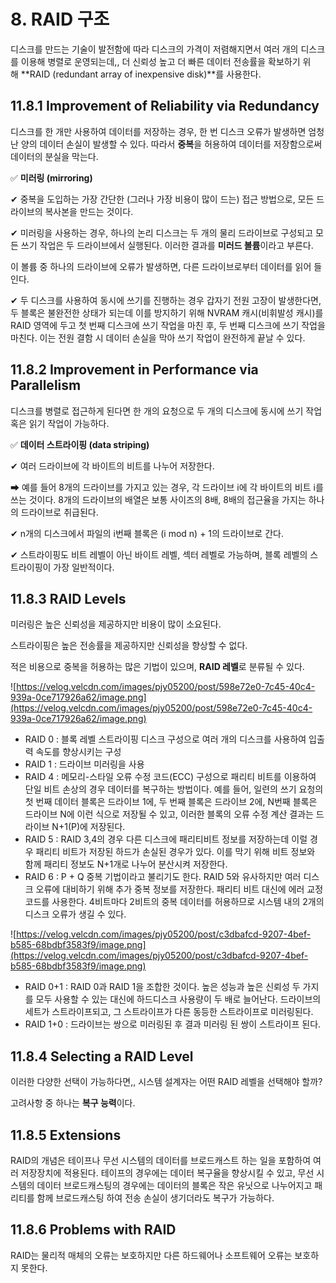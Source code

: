 # 8. RAID 구조

디스크를 만드는 기술이 발전함에 따라 디스크의 가격이 저렴해지면서 여러 개의 디스크를 이용해 병렬로 운영되는데,, 더 신뢰성 높고 더 빠른 데이터 전송률을 확보하기 위해 **RAID (redundant array of inexpensive disk)**를 사용한다.

## 11.8.1 Improvement of Reliability via Redundancy

디스크를 한 개만 사용하여 데이터를 저장하는 경우, 한 번 디스크 오류가 발생하면 엄청난 양의 데이터 손실이 발생할 수 있다. 따라서 **중복**을 허용하여 데이터를 저장함으로써 데이터의 분실을 막는다.

✅ **미러링 (mirroring)**

✔ 중복을 도입하는 가장 간단한 (그러나 가장 비용이 많이 드는) 접근 방법으로, 모든 드라이브의 복사본을 만드는 것이다.

✔ 미러링을 사용하는 경우, 하나의 논리 디스크는 두 개의 물리 드라이브로 구성되고 모든 쓰기 작업은 두 드라이브에서 실행된다. 이러한 결과를 **미러드 볼륨**이라고 부른다.

이 볼륨 중 하나의 드라이브에 오류가 발생하면, 다른 드라이브로부터 데이터를 읽어 들인다.

✔ 두 디스크를 사용하여 동시에 쓰기를 진행하는 경우 갑자기 전원 고장이 발생한다면, 두 블록은 불완전한 상태가 되는데 이를 방지하기 위해 NVRAM 캐시(비휘발성 캐시)를 RAID 영역에 두고 첫 번째 디스크에 쓰기 작업을 마친 후, 두 번째 디스크에 쓰기 작업을 마친다. 이는 전원 결함 시 데이터 손실을 막아 쓰기 작업이 완전하게 끝날 수 있다.

## 11.8.2 Improvement in Performance via Parallelism

디스크를 병렬로 접근하게 된다면 한 개의 요청으로 두 개의 디스크에 동시에 쓰기 작업 혹은 읽기 작업이 가능하다.

✅ **데이터 스트라이핑 (data striping)**

✔ 여러 드라이브에 각 바이트의 비트를 나누어 저장한다.

➡ 예를 들어 8개의 드라이브를 가지고 있는 경우, 각 드라이브 i에 각 바이트의 비트 i를 쓰는 것이다. 8개의 드라이브의 배열은 보통 사이즈의 8배, 8배의 접근율을 가지는 하나의 드라이브로 취급된다.

✔ n개의 디스크에서 파일의 i번째 블록은 (i mod n) + 1의 드라이브로 간다.

✔ 스트라이핑도 비트 레벨이 아닌 바이트 레벨, 섹터 레벨로 가능하며, 블록 레벨의 스트라이핑이 가장 일반적이다.

## 11.8.3 RAID Levels

미러링은 높은 신뢰성을 제공하지만 비용이 많이 소요된다.

스트라이핑은 높은 전송률을 제공하지만 신뢰성을 향상할 수 없다.

적은 비용으로 중복을 허용하는 많은 기법이 있으며, **RAID 레벨**로 분류될 수 있다.

![https://velog.velcdn.com/images/pjy05200/post/598e72e0-7c45-40c4-939a-0ce717926a62/image.png](https://velog.velcdn.com/images/pjy05200/post/598e72e0-7c45-40c4-939a-0ce717926a62/image.png)

- RAID 0 : 블록 레벨 스트라이핑 디스크 구성으로 여러 개의 디스크를 사용하여 입출력 속도를 향상시키는 구성
- RAID 1 : 드라이브 미러링을 사용
- RAID 4 : 메모리-스타일 오류 수정 코드(ECC) 구성으로 패리티 비트를 이용하여 단일 비트 손상의 경우 데이터를 복구하는 방법이다. 예를 들어, 일련의 쓰기 요청의 첫 번째 데이터 블록은 드라이브 1에, 두 번째 블록은 드라이브 2에, N번째 블록은 드라이브 N에 이런 식으로 저장될 수 있고, 이러한 블록의 오류 수정 계산 결과는 드라이브 N+1(P)에 저장된다.
- RAID 5 : RAID 3,4의 경우 다른 디스크에 패리티비트 정보를 저장하는데 이럴 경우 패리티 비트가 저장된 하드가 손실된 경우가 있다. 이를 막기 위해 비트 정보와 함께 패리티 정보도 N+1개로 나누어 분산시켜 저장한다.
- RAID 6 : P + Q 중복 기법이라고 불리기도 한다. RAID 5와 유사하지만 여러 디스크 오류에 대비하기 위해 추가 중복 정보를 저장한다. 패리티 비트 대신에 에러 교정 코드를 사용한다. 4비트마다 2비트의 중복 데이터를 허용하므로 시스템 내의 2개의 디스크 오류가 생길 수 있다.

![https://velog.velcdn.com/images/pjy05200/post/c3dbafcd-9207-4bef-b585-68bdbf3583f9/image.png](https://velog.velcdn.com/images/pjy05200/post/c3dbafcd-9207-4bef-b585-68bdbf3583f9/image.png)

- RAID 0+1 : RAID 0과 RAID 1을 조합한 것이다. 높은 성능과 높은 신뢰성 두 가지를 모두 사용할 수 있는 대신에 하드디스크 사용량이 두 배로 늘어난다. 드라이브의 세트가 스트라이프되고, 그 스트라이프가 다른 동등한 스트라이프로 미러링된다.
- RAID 1+0 : 드라이브는 쌍으로 미러링된 후 결과 미러링 된 쌍이 스트라이프 된다.

## 11.8.4 Selecting a RAID Level

이러한 다양한 선택이 가능하다면,, 시스템 설계자는 어떤 RAID 레벨을 선택해야 할까?

고려사항 중 하나는 **복구 능력**이다.

## 11.8.5 Extensions

RAID의 개념은 테이프나 무선 시스템의 데이터를 브로드캐스트 하는 일을 포함하여 여러 저장장치에 적용된다. 테이프의 경우에는 데이터 복구율을 향상시킬 수 있고, 무선 시스템의 데이터 브로드캐스팅의 경우에는 데이터의 블록은 작은 유닛으로 나누어지고 패리티를 함께 브로드캐스팅 하여 전송 손실이 생기더라도 복구가 가능하다.

## 11.8.6 Problems with RAID

RAID는 물리적 매체의 오류는 보호하지만 다른 하드웨어나 소프트웨어 오류는 보호하지 못한다.